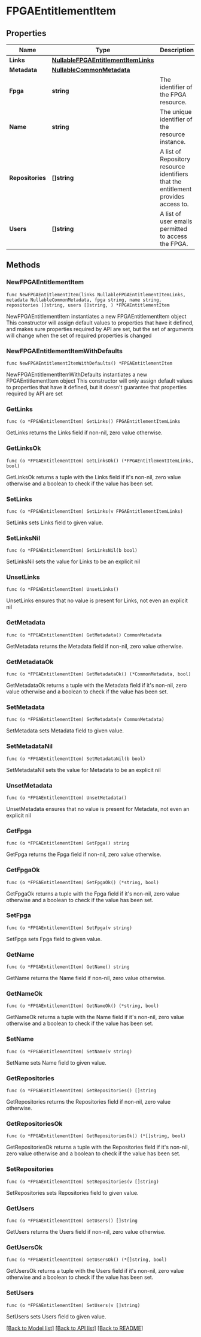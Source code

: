 <!--
Copyright (C) 2020-2025 Arm Limited or its affiliates and Contributors. All rights reserved.
SPDX-License-Identifier: Apache-2.0
-->
# FPGAEntitlementItem

## Properties

Name | Type | Description | Notes
------------ | ------------- | ------------- | -------------
**Links** | [**NullableFPGAEntitlementItemLinks**](FPGAEntitlementItemLinks.md) |  | 
**Metadata** | [**NullableCommonMetadata**](CommonMetadata.md) |  | 
**Fpga** | **string** | The identifier of the FPGA resource. | 
**Name** | **string** | The unique identifier of the resource instance. | 
**Repositories** | **[]string** | A list of Repository resource identifiers that the entitlement provides access to. | 
**Users** | **[]string** | A list of user emails permitted to access the FPGA. | 

## Methods

### NewFPGAEntitlementItem

`func NewFPGAEntitlementItem(links NullableFPGAEntitlementItemLinks, metadata NullableCommonMetadata, fpga string, name string, repositories []string, users []string, ) *FPGAEntitlementItem`

NewFPGAEntitlementItem instantiates a new FPGAEntitlementItem object
This constructor will assign default values to properties that have it defined,
and makes sure properties required by API are set, but the set of arguments
will change when the set of required properties is changed

### NewFPGAEntitlementItemWithDefaults

`func NewFPGAEntitlementItemWithDefaults() *FPGAEntitlementItem`

NewFPGAEntitlementItemWithDefaults instantiates a new FPGAEntitlementItem object
This constructor will only assign default values to properties that have it defined,
but it doesn't guarantee that properties required by API are set

### GetLinks

`func (o *FPGAEntitlementItem) GetLinks() FPGAEntitlementItemLinks`

GetLinks returns the Links field if non-nil, zero value otherwise.

### GetLinksOk

`func (o *FPGAEntitlementItem) GetLinksOk() (*FPGAEntitlementItemLinks, bool)`

GetLinksOk returns a tuple with the Links field if it's non-nil, zero value otherwise
and a boolean to check if the value has been set.

### SetLinks

`func (o *FPGAEntitlementItem) SetLinks(v FPGAEntitlementItemLinks)`

SetLinks sets Links field to given value.


### SetLinksNil

`func (o *FPGAEntitlementItem) SetLinksNil(b bool)`

 SetLinksNil sets the value for Links to be an explicit nil

### UnsetLinks
`func (o *FPGAEntitlementItem) UnsetLinks()`

UnsetLinks ensures that no value is present for Links, not even an explicit nil
### GetMetadata

`func (o *FPGAEntitlementItem) GetMetadata() CommonMetadata`

GetMetadata returns the Metadata field if non-nil, zero value otherwise.

### GetMetadataOk

`func (o *FPGAEntitlementItem) GetMetadataOk() (*CommonMetadata, bool)`

GetMetadataOk returns a tuple with the Metadata field if it's non-nil, zero value otherwise
and a boolean to check if the value has been set.

### SetMetadata

`func (o *FPGAEntitlementItem) SetMetadata(v CommonMetadata)`

SetMetadata sets Metadata field to given value.


### SetMetadataNil

`func (o *FPGAEntitlementItem) SetMetadataNil(b bool)`

 SetMetadataNil sets the value for Metadata to be an explicit nil

### UnsetMetadata
`func (o *FPGAEntitlementItem) UnsetMetadata()`

UnsetMetadata ensures that no value is present for Metadata, not even an explicit nil
### GetFpga

`func (o *FPGAEntitlementItem) GetFpga() string`

GetFpga returns the Fpga field if non-nil, zero value otherwise.

### GetFpgaOk

`func (o *FPGAEntitlementItem) GetFpgaOk() (*string, bool)`

GetFpgaOk returns a tuple with the Fpga field if it's non-nil, zero value otherwise
and a boolean to check if the value has been set.

### SetFpga

`func (o *FPGAEntitlementItem) SetFpga(v string)`

SetFpga sets Fpga field to given value.


### GetName

`func (o *FPGAEntitlementItem) GetName() string`

GetName returns the Name field if non-nil, zero value otherwise.

### GetNameOk

`func (o *FPGAEntitlementItem) GetNameOk() (*string, bool)`

GetNameOk returns a tuple with the Name field if it's non-nil, zero value otherwise
and a boolean to check if the value has been set.

### SetName

`func (o *FPGAEntitlementItem) SetName(v string)`

SetName sets Name field to given value.


### GetRepositories

`func (o *FPGAEntitlementItem) GetRepositories() []string`

GetRepositories returns the Repositories field if non-nil, zero value otherwise.

### GetRepositoriesOk

`func (o *FPGAEntitlementItem) GetRepositoriesOk() (*[]string, bool)`

GetRepositoriesOk returns a tuple with the Repositories field if it's non-nil, zero value otherwise
and a boolean to check if the value has been set.

### SetRepositories

`func (o *FPGAEntitlementItem) SetRepositories(v []string)`

SetRepositories sets Repositories field to given value.


### GetUsers

`func (o *FPGAEntitlementItem) GetUsers() []string`

GetUsers returns the Users field if non-nil, zero value otherwise.

### GetUsersOk

`func (o *FPGAEntitlementItem) GetUsersOk() (*[]string, bool)`

GetUsersOk returns a tuple with the Users field if it's non-nil, zero value otherwise
and a boolean to check if the value has been set.

### SetUsers

`func (o *FPGAEntitlementItem) SetUsers(v []string)`

SetUsers sets Users field to given value.



[[Back to Model list]](../README.md#documentation-for-models) [[Back to API list]](../README.md#documentation-for-api-endpoints) [[Back to README]](../README.md)


